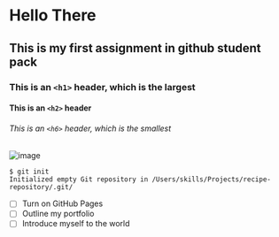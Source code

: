 # Hello There 
## This is my first assignment in github student pack
### This is an `<h1>` header, which is the largest
#### This is an `<h2>` header
###### This is an `<h6>` header, which is the smallest

<img src="https://octodex.github.com/images/yaktocat.png" alt="image"/>

```
$ git init
Initialized empty Git repository in /Users/skills/Projects/recipe-repository/.git/
```
- [ ] Turn on GitHub Pages
- [ ] Outline my portfolio
- [ ] Introduce myself to the world
